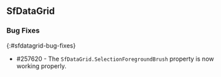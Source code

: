 ## SfDataGrid

### Bug Fixes
{:#sfdatagrid-bug-fixes}

* \#257620 - The `SfDataGrid.SelectionForegroundBrush` property is now working properly.
